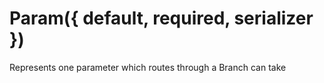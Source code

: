 # Param({ default, required, serializer })

Represents one parameter which routes through a Branch can take

